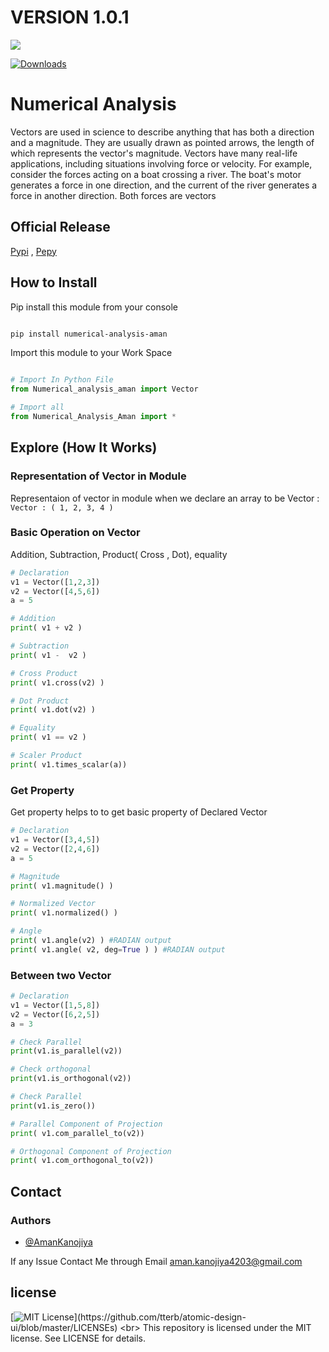 # VERSION 1.0.1

<img src="https://github.com/AMANKANOJIYA/Numerical_Analysis/src/image-1.png"></img>

[![Downloads](https://static.pepy.tech/personalized-badge/numerical-analysis-aman?period=total&units=international_system&left_color=black&right_color=blue&left_text=Downloads)](https://pepy.tech/project/numerical-analysis-aman)

# Numerical Analysis

Vectors are used in science to describe anything that has both a direction and a magnitude. They are usually drawn as pointed arrows, the length of which represents the vector's magnitude. Vectors have many real-life applications, including situations involving force or velocity. For example, consider the forces acting on a boat crossing a river. The boat's motor generates a force in one direction, and the current of the river generates a force in another direction. Both forces are vectors

## Official Release

<a href="https://pypi.org/project/numerical-analysis-aman/">Pypi</a> ,
<a href="https://pepy.tech/project/numerical-analysis-aman">Pepy</a>

## How to Install

Pip install this module from your console<br/>

```bash

pip install numerical-analysis-aman

```

Import this module to your Work Space<br/>

```python

# Import In Python File
from Numerical_analysis_aman import Vector

# Import all
from Numerical_Analysis_Aman import *

```

## Explore (How It Works)

### Representation of Vector in Module

Representaion of vector in module when we declare an array to be Vector :<br>
`Vector : ( 1, 2, 3, 4 )`

### Basic Operation on Vector

Addition, Subtraction, Product( Cross , Dot), equality

```python
# Declaration
v1 = Vector([1,2,3])
v2 = Vector([4,5,6])
a = 5

# Addition
print( v1 + v2 )

# Subtraction
print( v1 -  v2 )

# Cross Product
print( v1.cross(v2) )

# Dot Product
print( v1.dot(v2) )

# Equality
print( v1 == v2 )

# Scaler Product
print( v1.times_scalar(a))
```

### Get Property

Get property helps to to get basic property of Declared Vector

```python
# Declaration
v1 = Vector([3,4,5])
v2 = Vector([2,4,6])
a = 5

# Magnitude
print( v1.magnitude() )

# Normalized Vector
print( v1.normalized() )

# Angle
print( v1.angle(v2) ) #RADIAN output
print( v1.angle( v2, deg=True ) ) #RADIAN output

```

### Between two Vector

```python
# Declaration
v1 = Vector([1,5,8])
v2 = Vector([6,2,5])
a = 3

# Check Parallel
print(v1.is_parallel(v2))

# Check orthogonal
print(v1.is_orthogonal(v2))

# Check Parallel
print(v1.is_zero())

# Parallel Component of Projection
print( v1.com_parallel_to(v2))

# Orthogonal Component of Projection
print( v1.com_orthogonal_to(v2))
```

## Contact

### Authors

- [@AmanKanojiya](https://www.github.com/AMANKANOJIYA)

If any Issue Contact Me through Email <a herf="mailto:aman.kanojiya4203@gmail.com">aman.kanojiya4203@gmail.com</a>

## license

[![MIT License](https://img.shields.io/apm/l/atomic-design-ui.svg?)](https://github.com/tterb/atomic-design-ui/blob/master/LICENSEs) <br>
This repository is licensed under the MIT license.
See LICENSE for details.
